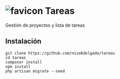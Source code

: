 # ![favicon](https://nisadelgado.com/img/icono-tareas-ico.svg) Tareas
Gestión de proyectos y lista de tareas

## Instalación
~~~
git clone https://github.com/nisa6delgado/tareas
cd tareas
composer install
npm install
php artisan migrate --seed
~~~